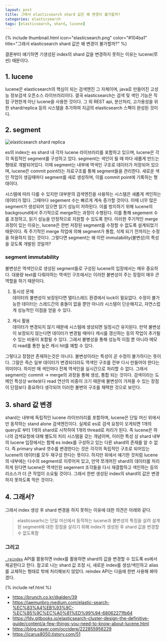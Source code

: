 ```yaml
---
layout: post
title: 그래서 elasticsearch shard 값은 왜 변경이 불가할까?
categories: elasticsearch
tags: [elasticsearch, shard, lucene]
---
```


{% 
include thumbnail.html 
icon="elasticsearch.png" 
color="#104ba1" 
title="그래서 elasticsearch shard 값은 왜 변경이 불가할까?" 
%}

결론부터 얘기하면 기생성된 index의 shard 값을 변경하지 못하는 이유는 lucene(루씬) 때문이다. 

## 1. lucene
lucene은 elasticsearch의 핵심이 되는 검색엔진 그 자체이며, java로 만들어진 고성능 정보검색 오픈소스 라이브러리이다. 결국 elasticsearch는 검색 및 색인 기능은 직접 구현한게 아닌 lucene을 사용한 것이다. 그 외 REST api, 분산처리, 고가용성을 위한 shard/replica 등의 시스템을 추가하여 지금의 elasticsearch 스펙이 완성된 것이다. 

## 2. segment

![elasticsearch shard replica]({{site.url}}/assets/images/posts/2023-01-30-elasticsearch-change-shard-01.png )

es의 index는 es shard 내 각자 lucene 라이브러리를 포함하고 있으며, lucene은 각각 독립적인 segment를 구성하고 있다. segment는 색인이 될 때 마다 새롭게 만드는 형태로 개발되어있다. 이때 segment는 내부에 역색인 구조로 데이터가 저장되어 있으며, lucene은 commit point라는 자료구조를 통해 segment들을 관리한다. 새로운 색인 작업이 생길때마다 segment를 새로 생성하며, 이를 commit point에 기록하는 형태이다. 

시스템에 따라 다를 수 있지만 대부분의 검색엔진을 사용하는 시스템은 새롭게 색인하는 데이터가 많다. 그때마다 segement 수는 빠르게 계속 증가할 것이다. 이때 너무 많은 segment가 생성되어 있으면 읽기 성능이 저하된다. 이를 방지하기 위해 lucene의 background에서 주기적으로 merge하는 과정이 수행된다. 이를 통해 segement 수를 조정하고, 읽기 성능을 안정적으로 지원할 수 있도록 한다. 이러한 주기적인 merge 과정이 있는 이유는, lucene은 한번 저장된 segment를 수정할 수 없도록 설계되었기 때문이다. 즉 주기적인 merge 작업에 의해 segment가 통합, 삭제 되기 전까지는 수정을 허용하지 않는 것이다. 그렇다면 segment는 왜 이런 immutability(불변성)의 특성을 갖도록 개발된 것일까?

### segment immutability
불변성은 역색인으로 생성된 segment들로 구성된 lucene의 입장에서는 매우 중요하다. 대용량 text를 다뤄야하는 역색인 구조에서는 이러한 불변성이 주는 장점이 매우 큰 역할을 하기 때문이다.

1. 동시성 문제<br>
데이터의 불변성이 보장된다면 멀티스레드 환경에서 lock이 필요없다. 수정이 불가능한 데이터는 스레드간의 충돌이 없을 뿐만 아니라 시스템이 단순해지고, 자연스럽게 성능적인 이점을 얻을 수 있다.

2. 캐시 활용<br>
데이터가 변경되지 않기 때문에 시스템에 생성되면 일정시간 유지된다. 만약 불변성이 보장되지 않는다면 데이터가 변경될 때마다 캐시를 갱신하는 등의 작업이 추가될 수 있는 비용이 포함될 수 있다. 그래서 불병성을 통해 성능적 이점 뿐 아니라 메모리 read를 통한 높은 캐시 hit를 꽤할 수 있다.

그렇다고 장점만 존재하는것은 아니다. 불변성이라는 특성이 곧 수정이 불가하다는 뜻이다. 그말은 즉슨 일부 데이터가 변경되더라도 역색인 구조를 전부 다시 만들어야 한다는 의미이다. 하지만 매 색인마다 전체 역색인을 실시간으로 처리할 수 없다. 그래서 segment는 commit -> merge의 과정을 통해 생성, 통합 되는 것이다. 검색이라는 도메인 특성상 write보다 read 연산의 비중이 크기 때문에 불변성이 가져올 수 있는 장점이 단점보다 중요하다 생각되어 이러한 불변의 구조를 채택한 것으로 보인다.

## 3. shard 값 변경
shard는 내부에 독립적인 lucene 라이브러리를 포함하며, lucene은 단일 머신 위에서만 동작하는 stand alone 검색엔진이다. 실제로 es로 검색 요청이 오게되면 1개의 query로 부터 1개의 shard로 시작하여 1개의 thread로 처리가 된다. 즉 lucene은 하나의 검색요청에 대해 별도의 처리 시스템을 갖는 개념이며, 이러한 특성 상 shard 내부의 lucene 입장에서는 함께 es index를 구성하고 있는 다른 shard의 존재를 알 수 없다. 즉 primary shard 갯수를 변경한다는 것은 각각의 독립적인 구조로 되어있는 lucene의 데이터를 모두 재구성 한다는 뜻이다. 하지만 위에서 얘기한 것처럼 lucene의 내부에는 다수의 segment로 이루어져 있고, 만약 쪼개어진 shard의 데이터를 처리하게 된다면 lucene은 역색인된 segement 조각들을 다시 재결합하고 색인하는 등의 리소스가 더 큰 작업이 소요될 것이다. 그래서 한번 생성된 index의 shard의 값은 변경하지 못하도록 막은 것이다.



## 4. 그래서?
그래서 index 생성 후 shard 변경을 하지 못하는 이유에 대한 의견은 아래와 같다.
> elasticsearhc는 단일 머신에서 동작하는 lucene과 불변성의 특징을 살려 설계된 segment에 대한 장점을 살리기 위해 index가 생성된 후 shard 값을 변경할 수 없도록함

### 그리고
[`_reindex`](https://www.elastic.co/guide/en/elasticsearch/reference/current/docs-reindex.html) API를 활용하면 index를 활용하면 shard의 값을 변경할 수 있도록 es에서 제공한다고 한다. 참고로 나는 shard 값 조정 시, 새로운 index를 생성/색인하고 alias를 교체하는 형태로 밖에 처리해보지 않았다. reindex API는 다음에 한번 사용해 봐야겠다.


{% include ref.html %}
* <https://brunch.co.kr/@alden/39>
* <https://jaemunbro.medium.com/elastic-search-%EC%83%A4%EB%93%9C-%EC%B5%9C%EC%A0%81%ED%99%94-68062271fb64>
* <https://fdv.gitbooks.io/elasticsearch-cluster-design-the-definitive-guide/content/a-few-things-you-need-to-know-about-lucene.html>
* <https://blog.naver.com/occidere/222855956229>
* <https://icarus8050.tistory.com/51>